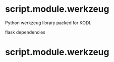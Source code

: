 script.module.werkzeug
======================

Python werkzeug library packed for KODI.

flask dependencies
# script.module.werkzeug
